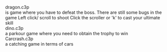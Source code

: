 dragon.c3p <br>
is  game where you have to defeat the boss. There are still some bugs in the game
Left click/ scroll to shoot
Click the scroller or 'k' to cast your ultimate skill
<br>
dino.c3p <br>
a parkour game where you need to obtain the trophy to win
<br>
Carcrash.c3p<br>
a catching game in terms of cars
